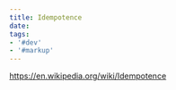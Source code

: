 ```yaml
---
title: Idempotence
date:
tags:
- '#dev'
- '#markup'
---
```


https://en.wikipedia.org/wiki/Idempotence
